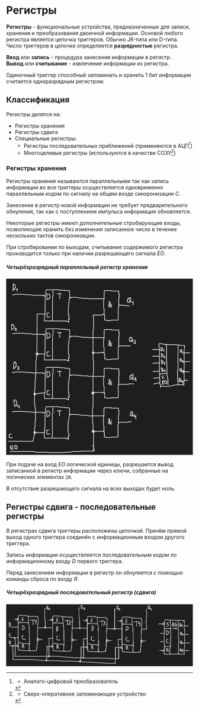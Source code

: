 # Регистры

**Регистры** - функциональные устройства, предназначенные для записи, хранения и преобразования двоичной информации. Основой любого регистра является цепочка триггеров. Обычно JK-типа или D-типа. Число триггеров в цепочке определяется **разрядностью** регистра.

**Ввод** или **запись** - процедура занесения информации в регистр.  
**Вывод** или **считывание** - извлечение информации из регистра.

Одиночный триггер способный запоминать и хранить 1 бит информации считается одноразрядным регистром.

## Классификация

Регистры делятся на:
- Регистры хранения
- Регистры сдвига
- Специальные регистры:
	- Регистры последовательных приближений (применяются в АЦП[^1])
	- Многоцелевые регистры (используются в качестве СОЗУ[^2])

[^1]: - Аналого-цифровой преобразователь
[^2]: - Сверх-оперативное запоминающее устройство
### Регистры хранения

Регистры хранения называются параллельными так как запись информации во все триггеры осуществляется одновременно параллельным кодом по сигналу на общем входе синхронизации $C$.

Занесение в регистр новой информации не требует предварительного обнуления, так как с поступлением импульса информация обновляется.

Некоторые регистры имеют дополнительные стробирующие входы, позволяющие хранить без изменения записанное число в течение нескольких тактов синхронизации.

При стробировании по выходам, считывание содержимого регистра производится только при наличии разрешающего сигнала $EO$.

##### Четырёхразрядный параллельный регистр хранения

![Четырёхразрядный параллельный регистр хранения.png](../%D0%A7%D0%B5%D1%82%D1%8B%D1%80%D1%91%D1%85%D1%80%D0%B0%D0%B7%D1%80%D1%8F%D0%B4%D0%BD%D1%8B%D0%B9%20%D0%BF%D0%B0%D1%80%D0%B0%D0%BB%D0%BB%D0%B5%D0%BB%D1%8C%D0%BD%D1%8B%D0%B9%20%D1%80%D0%B5%D0%B3%D0%B8%D1%81%D1%82%D1%80%20%D1%85%D1%80%D0%B0%D0%BD%D0%B5%D0%BD%D0%B8%D1%8F.png#)

При подаче на вход $EO$ логической единицы, разрешается вывод записанной в регистр информации через ключи, собранные на логических элементах `2И`.

В отсутствие разрешающего сигнала на всех выходах будет ноль.


## Регистры сдвига - последовательные регистры

В регистрах сдвига триггеры расположены цепочкой. Причём прямой выход одного триггера соединён с информационным входом другого триггера.

Запись информации осуществляется последовательным кодом по информационному входу $D$ первого триггера.

Перед занесением информации в регистр он обнуляется с помощью команды сброса по входу $R$.

##### Четырёхразрядный последовательный регистр (сдвига)

![Четырёхразрядный последовательный регистр.png](../%D0%A7%D0%B5%D1%82%D1%8B%D1%80%D1%91%D1%85%D1%80%D0%B0%D0%B7%D1%80%D1%8F%D0%B4%D0%BD%D1%8B%D0%B9%20%D0%BF%D0%BE%D1%81%D0%BB%D0%B5%D0%B4%D0%BE%D0%B2%D0%B0%D1%82%D0%B5%D0%BB%D1%8C%D0%BD%D1%8B%D0%B9%20%D1%80%D0%B5%D0%B3%D0%B8%D1%81%D1%82%D1%80.png#)

